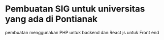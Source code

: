 # Pembuatan SIG untuk universitas yang ada di Pontianak

pembuatan menggunakan PHP untuk backend dan React js untuk Front end
